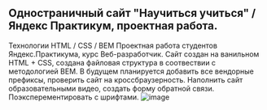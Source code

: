 ## Одностраничный сайт "Научиться учиться" / Яндекс Практикум, проектная работа.
Технологии HTML / CSS / BEM
Проектная работа студентов Яндекс.Практикума, курс Веб-разработчик. Сайт создан на ванильном HTML + CSS, создана файловая структура в соотвествии с методологией BEM. 
В будущем планируется добавить все вендорные префиксы, проверить сайт на кроссбраузерность. Наполнить сайт образовательными видео, создать форму обратной связи. Поэксперементировать с шрифтами.
![image](https://sun9-9.userapi.com/impg/1Rf2UuoGAR2-wsI5WNsgWJWZf7onOss-yTaGhQ/OKHDcHul53Y.jpg?size=1202x940&quality=96&sign=78e9e750a9a72b9bf61c938efe2fa6c9&type=album)

